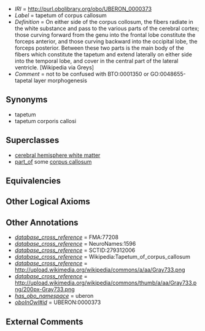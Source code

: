  * *IRI* = http://purl.obolibrary.org/obo/UBERON_0000373
 * *Label* = tapetum of corpus callosum
 * *Definition* = On either side of the corpus collosum, the fibers radiate in the white substance and pass to the various parts of the cerebral cortex; those curving forward from the genu into the frontal lobe constitute the forceps anterior, and those curving backward into the occipital lobe, the forceps posterior. Between these two parts is the main body of the fibers which constitute the tapetum and extend laterally on either side into the temporal lobe, and cover in the central part of the lateral ventricle. [Wikipedia via Greys]
 * *Comment* = not to be confused with BTO:0001350 or GO:0048655-tapetal layer morphogenesis

## Synonyms

 * tapetum
 * tapetum corporis callosi

## Superclasses

 * [cerebral hemisphere white matter](../../UBERON/37/UBERON_0002437.md)
 * [part_of](../../BFO/50/BFO_0000050.md) some [corpus callosum](../../UBERON/36/UBERON_0002336.md)

## Equivalencies


## Other Logical Axioms


## Other Annotations

 * *[database_cross_reference](../../ef/oboInOwl#hasDbXref.md)* = FMA:77208
 * *[database_cross_reference](../../ef/oboInOwl#hasDbXref.md)* = NeuroNames:1596
 * *[database_cross_reference](../../ef/oboInOwl#hasDbXref.md)* = SCTID:279312006
 * *[database_cross_reference](../../ef/oboInOwl#hasDbXref.md)* = Wikipedia:Tapetum_of_corpus_callosum
 * *[database_cross_reference](../../ef/oboInOwl#hasDbXref.md)* = http://upload.wikimedia.org/wikipedia/commons/a/aa/Gray733.png
 * *[database_cross_reference](../../ef/oboInOwl#hasDbXref.md)* = http://upload.wikimedia.org/wikipedia/commons/thumb/a/aa/Gray733.png/200px-Gray733.png
 * *[has_obo_namespace](../../ce/oboInOwl#hasOBONamespace.md)* = uberon
 * *[oboInOwl#id](../../id/oboInOwl#id.md)* = UBERON:0000373

## External Comments

